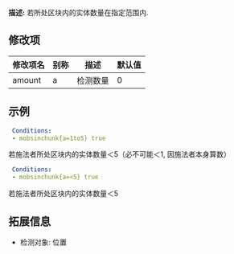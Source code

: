 **描述:** 若所处区块内的实体数量在指定范围内.

修改项
---

| 修改项名  | 别称           | 描述                      | 默认值 |
| --------- | -------------- | ------------------------- | ------ |
| amount    | a     | 检测数量 | 0 |

示例
---

```yaml
 Conditions:
 - mobsinchunk{a=1to5} true
```
若施法者所处区块内的实体数量＜5（必不可能＜1, 因施法者本身算数）
```yaml
 Conditions:
 - mobsinchunk{a=<5} true
```
若施法者所处区块内的实体数量＜5

拓展信息
---

- 检测对象: 位置